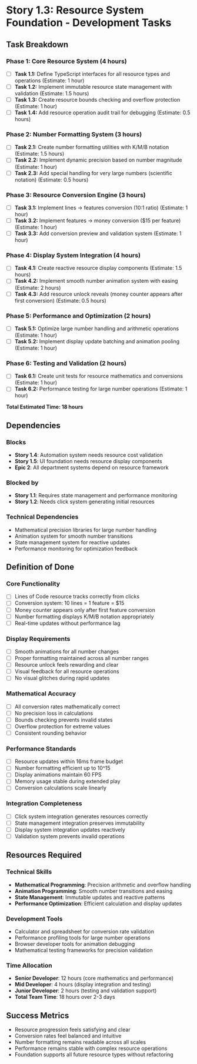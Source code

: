 # Story 1.3: Resource System Foundation - Development Tasks

## Task Breakdown

### Phase 1: Core Resource System (4 hours)
- [ ] **Task 1.1:** Define TypeScript interfaces for all resource types and operations (Estimate: 1 hour)
- [ ] **Task 1.2:** Implement immutable resource state management with validation (Estimate: 1.5 hours)
- [ ] **Task 1.3:** Create resource bounds checking and overflow protection (Estimate: 1 hour)
- [ ] **Task 1.4:** Add resource operation audit trail for debugging (Estimate: 0.5 hours)

### Phase 2: Number Formatting System (3 hours)
- [ ] **Task 2.1:** Create number formatting utilities with K/M/B notation (Estimate: 1.5 hours)
- [ ] **Task 2.2:** Implement dynamic precision based on number magnitude (Estimate: 1 hour)
- [ ] **Task 2.3:** Add special handling for very large numbers (scientific notation) (Estimate: 0.5 hours)

### Phase 3: Resource Conversion Engine (3 hours)
- [ ] **Task 3.1:** Implement lines → features conversion (10:1 ratio) (Estimate: 1 hour)
- [ ] **Task 3.2:** Implement features → money conversion ($15 per feature) (Estimate: 1 hour)
- [ ] **Task 3.3:** Add conversion preview and validation system (Estimate: 1 hour)

### Phase 4: Display System Integration (4 hours)
- [ ] **Task 4.1:** Create reactive resource display components (Estimate: 1.5 hours)
- [ ] **Task 4.2:** Implement smooth number animation system with easing (Estimate: 2 hours)
- [ ] **Task 4.3:** Add resource unlock reveals (money counter appears after first conversion) (Estimate: 0.5 hours)

### Phase 5: Performance and Optimization (2 hours)
- [ ] **Task 5.1:** Optimize large number handling and arithmetic operations (Estimate: 1 hour)
- [ ] **Task 5.2:** Implement display update batching and animation pooling (Estimate: 1 hour)

### Phase 6: Testing and Validation (2 hours)
- [ ] **Task 6.1:** Create unit tests for resource mathematics and conversions (Estimate: 1 hour)
- [ ] **Task 6.2:** Performance testing for large number operations (Estimate: 1 hour)

**Total Estimated Time: 18 hours**

## Dependencies

### Blocks
- **Story 1.4**: Automation system needs resource cost validation
- **Story 1.5**: UI foundation needs resource display components
- **Epic 2**: All department systems depend on resource framework

### Blocked by
- **Story 1.1**: Requires state management and performance monitoring
- **Story 1.2**: Needs click system generating initial resources

### Technical Dependencies
- Mathematical precision libraries for large number handling
- Animation system for smooth number transitions
- State management system for reactive updates
- Performance monitoring for optimization feedback

## Definition of Done

### Core Functionality
- [ ] Lines of Code resource tracks correctly from clicks
- [ ] Conversion system: 10 lines = 1 feature = $15
- [ ] Money counter appears only after first feature conversion
- [ ] Number formatting displays K/M/B notation appropriately
- [ ] Real-time updates without performance lag

### Display Requirements
- [ ] Smooth animations for all number changes
- [ ] Proper formatting maintained across all number ranges
- [ ] Resource unlock feels rewarding and clear
- [ ] Visual feedback for all resource operations
- [ ] No visual glitches during rapid updates

### Mathematical Accuracy
- [ ] All conversion rates mathematically correct
- [ ] No precision loss in calculations
- [ ] Bounds checking prevents invalid states
- [ ] Overflow protection for extreme values
- [ ] Consistent rounding behavior

### Performance Standards
- [ ] Resource updates within 16ms frame budget
- [ ] Number formatting efficient up to 10^15
- [ ] Display animations maintain 60 FPS
- [ ] Memory usage stable during extended play
- [ ] Conversion calculations scale linearly

### Integration Completeness
- [ ] Click system integration generates resources correctly
- [ ] State management integration preserves immutability
- [ ] Display system integration updates reactively
- [ ] Validation system prevents invalid operations

## Resources Required

### Technical Skills
- **Mathematical Programming**: Precision arithmetic and overflow handling
- **Animation Programming**: Smooth number transitions and easing
- **State Management**: Immutable updates and reactive patterns
- **Performance Optimization**: Efficient calculation and display updates

### Development Tools
- Calculator and spreadsheet for conversion rate validation
- Performance profiling tools for large number operations
- Browser developer tools for animation debugging
- Mathematical testing frameworks for precision validation

### Time Allocation
- **Senior Developer**: 12 hours (core mathematics and performance)
- **Mid Developer**: 4 hours (display integration and testing)
- **Junior Developer**: 2 hours (testing and validation support)
- **Total Team Time**: 18 hours over 2-3 days

## Success Metrics
- Resource progression feels satisfying and clear
- Conversion rates feel balanced and intuitive
- Number formatting remains readable across all scales
- Performance remains stable with complex resource operations
- Foundation supports all future resource types without refactoring
